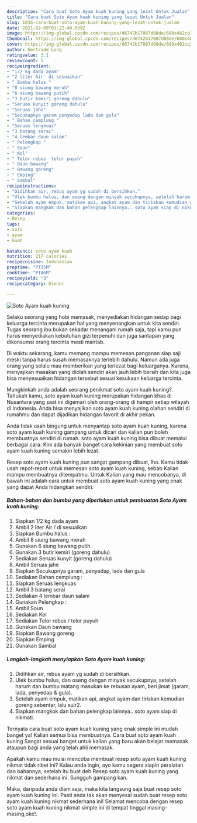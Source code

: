 ```yaml
---
description: "Cara buat Soto Ayam kuah kuning yang lezat Untuk Jualan"
title: "Cara buat Soto Ayam kuah kuning yang lezat Untuk Jualan"
slug: 1036-cara-buat-soto-ayam-kuah-kuning-yang-lezat-untuk-jualan
date: 2021-02-09T01:22:40.039Z
image: https://img-global.cpcdn.com/recipes/d6742b17087d08de/680x482cq70/soto-ayam-kuah-kuning-foto-resep-utama.jpg
thumbnail: https://img-global.cpcdn.com/recipes/d6742b17087d08de/680x482cq70/soto-ayam-kuah-kuning-foto-resep-utama.jpg
cover: https://img-global.cpcdn.com/recipes/d6742b17087d08de/680x482cq70/soto-ayam-kuah-kuning-foto-resep-utama.jpg
author: Gertrude Long
ratingvalue: 3.1
reviewcount: 5
recipeingredient:
- "1/2 kg dada ayam"
- "2 liter Air  di sesuaikan"
- " Bumbu halus "
- "8 siung bawang merah"
- "6 siung bawang putih"
- "3 butir kemiri goreng dahulu"
- "Seruas kunyit goreng dahulu"
- "Seruas jahe"
- "Secukupnya garam penyedap lada dan gula"
- " Bahan cemplung "
- "Seruas lengkuas"
- "3 batang serai"
- "4 lembar daun salam"
- " Pelengkap "
- " Soun"
- " Kol"
- " Telor rebus  telor puyuh"
- " Daun bawang"
- " Bawang goreng"
- " Emping"
- " Sambal"
recipeinstructions:
- "Didihkan air, rebus ayam yg sudah di bersihkan."
- "Ulek bumbu halus, dan oseng dengan minyak secukupnya, setelah harum dan bumbu matang masukan ke rebusan ayam, beri jimat (garam, lada, penyedap &amp; gula)."
- "Setelah ayam empuk, matikan api, angkat ayam dan tiriskan kemudian goreng sebentar, lalu suir2."
- "Siapkan mangkok dan bahan pelengkap lainnya.. soto ayam siap di nikmati."
categories:
- Resep
tags:
- soto
- ayam
- kuah

katakunci: soto ayam kuah 
nutrition: 217 calories
recipecuisine: Indonesian
preptime: "PT35M"
cooktime: "PT46M"
recipeyield: "3"
recipecategory: Dinner

---
```



![Soto Ayam kuah kuning](https://img-global.cpcdn.com/recipes/d6742b17087d08de/680x482cq70/soto-ayam-kuah-kuning-foto-resep-utama.jpg)

Selaku seorang yang hobi memasak, menyediakan hidangan sedap bagi keluarga tercinta merupakan hal yang menyenangkan untuk kita sendiri. Tugas seorang ibu bukan sekadar menangani rumah saja, tapi kamu pun harus menyediakan kebutuhan gizi terpenuhi dan juga santapan yang dikonsumsi orang tercinta mesti mantab.

Di waktu  sekarang, kamu memang mampu memesan panganan siap saji meski tanpa harus susah memasaknya terlebih dahulu. Namun ada juga orang yang selalu mau memberikan yang terlezat bagi keluarganya. Karena, menyajikan masakan yang diolah sendiri akan jauh lebih bersih dan kita juga bisa menyesuaikan hidangan tersebut sesuai kesukaan keluarga tercinta. 



Mungkinkah anda adalah seorang penikmat soto ayam kuah kuning?. Tahukah kamu, soto ayam kuah kuning merupakan hidangan khas di Nusantara yang saat ini digemari oleh orang-orang di hampir setiap wilayah di Indonesia. Anda bisa menyajikan soto ayam kuah kuning olahan sendiri di rumahmu dan dapat dijadikan hidangan favorit di akhir pekan.

Anda tidak usah bingung untuk menyantap soto ayam kuah kuning, karena soto ayam kuah kuning gampang untuk dicari dan kalian pun boleh membuatnya sendiri di rumah. soto ayam kuah kuning bisa dibuat memalui berbagai cara. Kini ada banyak banget cara kekinian yang membuat soto ayam kuah kuning semakin lebih lezat.

Resep soto ayam kuah kuning pun sangat gampang dibuat, lho. Kamu tidak usah repot-repot untuk memesan soto ayam kuah kuning, sebab Kalian mampu membuatnya ditempatmu. Untuk Kalian yang mau mencobanya, di bawah ini adalah cara untuk membuat soto ayam kuah kuning yang enak yang dapat Anda hidangkan sendiri.

<!--inarticleads1-->

##### Bahan-bahan dan bumbu yang diperlukan untuk pembuatan Soto Ayam kuah kuning:

1. Siapkan 1/2 kg dada ayam
1. Ambil 2 liter Air / di sesuaikan
1. Siapkan  Bumbu halus :
1. Ambil 8 siung bawang merah
1. Gunakan 6 siung bawang putih
1. Gunakan 3 butir kemiri (goreng dahulu)
1. Sediakan Seruas kunyit (goreng dahulu)
1. Ambil Seruas jahe
1. Siapkan Secukupnya garam, penyedap, lada dan gula
1. Sediakan  Bahan cemplung :
1. Siapkan Seruas lengkuas
1. Ambil 3 batang serai
1. Sediakan 4 lembar daun salam
1. Gunakan  Pelengkap :
1. Ambil  Soun
1. Sediakan  Kol
1. Sediakan  Telor rebus / telor puyuh
1. Gunakan  Daun bawang
1. Siapkan  Bawang goreng
1. Siapkan  Emping
1. Gunakan  Sambal




<!--inarticleads2-->

##### Langkah-langkah menyiapkan Soto Ayam kuah kuning:

1. Didihkan air, rebus ayam yg sudah di bersihkan.
1. Ulek bumbu halus, dan oseng dengan minyak secukupnya, setelah harum dan bumbu matang masukan ke rebusan ayam, beri jimat (garam, lada, penyedap &amp; gula).
1. Setelah ayam empuk, matikan api, angkat ayam dan tiriskan kemudian goreng sebentar, lalu suir2.
1. Siapkan mangkok dan bahan pelengkap lainnya.. soto ayam siap di nikmati.




Ternyata cara buat soto ayam kuah kuning yang enak simple ini mudah banget ya! Kalian semua bisa membuatnya. Cara buat soto ayam kuah kuning Sangat sesuai banget untuk kalian yang baru akan belajar memasak ataupun bagi anda yang telah ahli memasak.

Apakah kamu mau mulai mencoba membuat resep soto ayam kuah kuning nikmat tidak ribet ini? Kalau anda ingin, ayo kamu segera siapin peralatan dan bahannya, setelah itu buat deh Resep soto ayam kuah kuning yang nikmat dan sederhana ini. Sungguh gampang kan. 

Maka, daripada anda diam saja, maka kita langsung saja buat resep soto ayam kuah kuning ini. Pasti anda tak akan menyesal sudah buat resep soto ayam kuah kuning nikmat sederhana ini! Selamat mencoba dengan resep soto ayam kuah kuning nikmat simple ini di tempat tinggal masing-masing,oke!.

